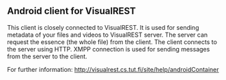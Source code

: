 ## Android client for VisualREST

This client is closely connected to VisualREST. It is used for sending metadata of your files and videos to VisualREST server. The server can request the essence (the whole file) from the client. The client connects to the server using HTTP. XMPP connection is used for sending messages from the server to the client.

For further information: http://visualrest.cs.tut.fi/site/help/androidContainer
